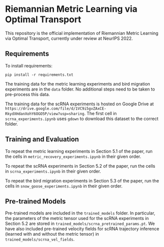 # Riemannian Metric Learning via Optimal Transport

This repository is the official implementation of Riemannian Metric Learning via Optimal Transport, currently under review at NeurIPS 2022.

## Requirements

To install requirements:

```setup
pip install -r requirements.txt
```

The training data for the metric learning experiments and bird migration experiments are in the ```data``` folder. No additional steps need to be taken to pre-process this data.

The training data for the scRNA experiments is hosted on Google Drive at ```https://drive.google.com/file/d/1VC9i5gvZAxCE-RkydXHdanXohY6OGO5P/view?usp=sharing```. The first cell in ```scrna_experiments.ipynb``` uses ```gdown``` to download this dataset to the correct folder.

## Training and Evaluation

To repeat the metric learning experiments in Section 5.1 of the paper, run the cells in ```metric_recovery_experiments.ipynb``` in their given order.

To repeat the scRNA experiments in Section 5.2 of the paper, run the cells in ```scrna_experiments.ipynb``` in their given order.

To repeat the bird migration experiments in Section 5.3 of the paper, run the cells in ```snow_goose_experiments.ipynb``` in their given order.

## Pre-trained Models

Pre-trained models are included in the ```trained_models``` folder. In particular, the parameters of the metric tensor used for the scRNA experiments in Section 5.2 are stored in ```trained_models/scrna_pretrained_params.pt```. We have also included pre-trained velocity fields for scRNA trajectory inference (learned with and without the metric tensor) in ```trained_models/scrna_vel_fields```.